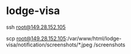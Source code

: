 # lodge-visa

ssh root@149.28.152.105

scp root@149.28.152.105:/var/www/html/lodge-visa/notification/screenshots/*.jpeg /screenshots